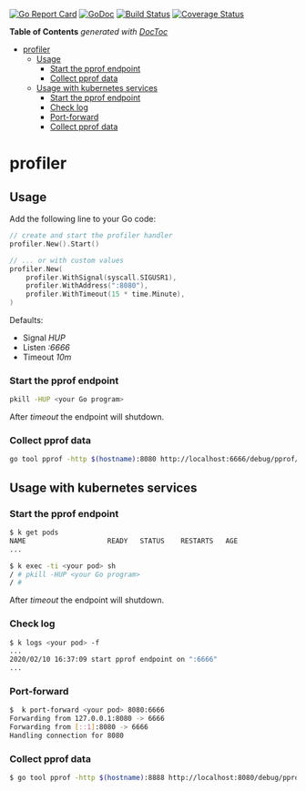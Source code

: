 [![Go Report Card](https://goreportcard.com/badge/github.com/postfinance/profiler)](https://goreportcard.com/report/github.com/postfinance/profiler)
[![GoDoc](https://godoc.org/github.com/postfinance/profiler?status.svg)](https://godoc.org/github.com/postfinance/profiler)
[![Build Status](https://github.com/postfinance/profiler/workflows/build/badge.svg)](https://github.com/postfinance/profiler/actions)
[![Coverage Status](https://coveralls.io/repos/github/postfinance/profiler/badge.svg?branch=master)](https://coveralls.io/github/postfinance/profiler?branch=master)


<!-- START doctoc generated TOC please keep comment here to allow auto update -->
<!-- DON'T EDIT THIS SECTION, INSTEAD RE-RUN doctoc TO UPDATE -->
**Table of Contents**  *generated with [DocToc](https://github.com/thlorenz/doctoc)*

- [profiler](#profiler)
    - [Usage](#usage)
        - [Start the pprof endpoint](#start-the-pprof-endpoint)
        - [Collect pprof data](#collect-pprof-data)
    - [Usage with kubernetes services](#usage-with-kubernetes-services)
        - [Start the pprof endpoint](#start-the-pprof-endpoint-1)
        - [Check log](#check-log)
        - [Port-forward](#port-forward)
        - [Collect pprof data](#collect-pprof-data-1)

<!-- END doctoc generated TOC please keep comment here to allow auto update -->

# profiler

## Usage

Add the following line to your Go code:
```go
// create and start the profiler handler
profiler.New().Start()

// ... or with custom values
profiler.New(
    profiler.WithSignal(syscall.SIGUSR1),
    profiler.WithAddress(":8080"),
    profiler.WithTimeout(15 * time.Minute),
)
```

Defaults:
- Signal *HUP*
- Listen *:6666*
- Timeout *10m*

### Start the pprof endpoint
```bash
pkill -HUP <your Go program>
```
After *timeout* the endpoint will shutdown.

### Collect pprof data
```bash
go tool pprof -http $(hostname):8080 http://localhost:6666/debug/pprof/profile
```

## Usage with kubernetes services

### Start the pprof endpoint
```bash
$ k get pods
NAME                    READY   STATUS    RESTARTS   AGE
...

$ k exec -ti <your pod> sh
/ # pkill -HUP <your Go program>
/ #
```
After *timeout* the endpoint will shutdown.


### Check log
```bash
$ k logs <your pod> -f
...
2020/02/10 16:37:09 start pprof endpoint on ":6666"
...
```

### Port-forward
```bash
$  k port-forward <your pod> 8080:6666
Forwarding from 127.0.0.1:8080 -> 6666
Forwarding from [::1]:8080 -> 6666
Handling connection for 8080
```

### Collect pprof data
```bash
$ go tool pprof -http $(hostname):8888 http://localhost:8080/debug/pprof/profile
```


